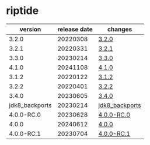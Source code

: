 # riptide

|    version     | release date |                    changes                     |
|----------------|--------------|------------------------------------------------|
| 3.2.0          | 20220308     | [3.2.0](./3.2.0-20220308.md)                   |
| 3.2.1          | 20220331     | [3.2.1](./3.2.1-20220331.md)                   |
| 3.3.0          | 20230214     | [3.3.0](./3.3.0-20230214.md)                   |
| 4.1.0          | 20241108     | [4.1.0](./4.1.0-20241108.md)                   |
| 3.1.2          | 20220122     | [3.1.2](./3.1.2-20220122.md)                   |
| 3.2.2          | 20220401     | [3.2.2](./3.2.2-20220401.md)                   |
| 3.4.0          | 20230605     | [3.4.0](./3.4.0-20230605.md)                   |
| jdk8_backports | 20230214     | [jdk8_backports](./jdk8_backports-20230214.md) |
| 4.0.0-RC.0     | 20230628     | [4.0.0-RC.0](./4.0.0-RC.0-20230628.md)         |
| 4.0.0          | 20240612     | [4.0.0](./4.0.0-20240612.md)                   |
| 4.0.0-RC.1     | 20230704     | [4.0.0-RC.1](./4.0.0-RC.1-20230704.md)         |

